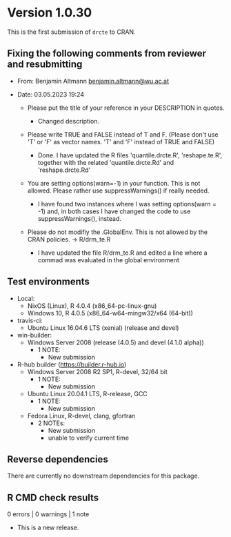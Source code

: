 # Version 1.0.30

This is the first submission of `drcte` to CRAN.

## Fixing the following comments from reviewer and resubmitting

* From: Benjamin Altmann <benjamin.altmann@wu.ac.at>
* Date: 03.05.2023 19:24

  - Please put the title of your reference in your DESCRIPTION in quotes.

    * Changed description.

  - Please write TRUE and FALSE instead of T and F. (Please don't use 'T' or
    'F' as vector names. 'T' and 'F' instead of TRUE and FALSE)

    * Done. I have updated the R files 'quantile.drcte.R', 'reshape.te.R', 
    together with the related 'quantile.drcte.Rd' and 'reshape.drcte.Rd'

  - You are setting options(warn=-1) in your function. This is not allowed. 
  Please rather use suppressWarnings() if really needed.

    * I have found two instances where I was setting options(warn = -1) and, in both
    cases I have changed the code to use suppressWarnings(), instead.
    
  - Please do not modifiy the .GlobalEnv. This is not allowed by the CRAN policies.
    -> R/drm_te.R
    
    * I have updated the file R/drm_te.R and edited a line where a commad was
    evaluated in the global environment
    

## Test environments

* Local:
  - NixOS (Linux), R 4.0.4 (x86_64-pc-linux-gnu)
  - Windows 10, R 4.0.5 (x86_64-w64-mingw32/x64 (64-bit))
* travis-ci:
  - Ubuntu Linux 16.04.6 LTS (xenial) (release and devel)
* win-builder:
  - Windows Server 2008 (release (4.0.5) and devel (4.1.0 alpha))
    - 1 NOTE:
      * New submission
* R-hub builder (https://builder.r-hub.io)
  - Windows Server 2008 R2 SP1, R-devel, 32/64 bit
    - 1 NOTE:
      * New submission
  - Ubuntu Linux 20.04.1 LTS, R-release, GCC
    - 1 NOTE:
      * New submission
  - Fedora Linux, R-devel, clang, gfortran
    - 2 NOTEs:
      * New submission
      * unable to verify current time

## Reverse dependencies

There are currently no downstream dependencies for this package.

## R CMD check results

0 errors | 0 warnings | 1 note

* This is a new release.

